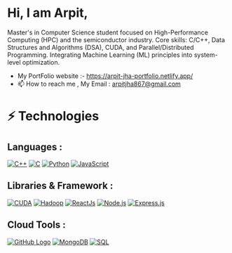 # Hi, I am Arpit,

Master's in Computer Science student focused on High-Performance Computing (HPC) and the semiconductor industry. Core skills: C/C++, Data Structures and Algorithms (DSA), CUDA, and Parallel/Distributed Programming. Integrating Machine Learning (ML) principles into system-level optimization.

- My PortFolio website :- https://arpit-jha-portfolio.netlify.app/
- 📫 How to reach me , My Email : arpitjha867@gmail.com

# ⚡ Technologies

## Languages :

[![C++](https://img.shields.io/badge/Language-C++-blue?logo=c%2B%2B)](https://isocpp.org/)
[![C](https://img.shields.io/badge/Language-C-A8B9CC?logo=c&logoColor=white)](https://en.wikipedia.org/wiki/C_(programming_language))
[![Python](https://img.shields.io/badge/Language-Python-3776AB?logo=python&logoColor=white)](https://www.python.org/)
[![JavaScript](https://img.shields.io/badge/Language-JavaScript-yellow?logo=javascript)](https://www.javascript.com/)


## Libraries & Framework :

[![CUDA](https://img.shields.io/badge/Tech-CUDA-76B900?logo=nvidia&logoColor=white)](https://developer.nvidia.com/cuda-zone)
[![Hadoop](https://img.shields.io/badge/BigData-Hadoop-66CCFF?logo=apachehadoop&logoColor=black)](https://hadoop.apache.org/)
[![ReactJs](https://img.shields.io/badge/React-61DAFB?logo=react&logoColor=white)](https://reactjs.org/)
[![Node.js](https://img.shields.io/badge/Node.js-339933?logo=node.js&logoColor=white)](https://nodejs.org/)
[![Express.js](https://img.shields.io/badge/Express.js-000000?logo=express&logoColor=white)](https://expressjs.com/)


## Cloud Tools :

[![GitHub Logo](https://img.shields.io/badge/GitHub-Used-181717?logo=github)](https://github.com/your_username)
[![MongoDB](https://img.shields.io/badge/MongoDB-4EA94B?logo=mongodb&logoColor=white)](https://www.mongodb.com/)
[![SQL](https://img.shields.io/badge/Language-SQL-CC2927?logo=microsoftsqlserver&logoColor=white)](https://en.wikipedia.org/wiki/SQL)



<!---
arpitjha867/arpitjha867 is a ✨ special ✨ repository because its `README.md` (this file) appears on your GitHub profile.
You can click the Preview link to take a look at your changes.
--->
